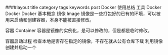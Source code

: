 ####layout	title	category	tags	keywords
post
Docker 使用总结
工具
Docker
Docker
Docker 基本概念
镜像 Image
镜像是一些打包好的已有的环境，可以被用来启动和创建容器，本身不能被直接修改。

容器 Container
容器是镜像的实例化，是可以修改的，但是都是临时修改。

容器启动过程
检查本地是否存在指定的镜像，不存在就从公有仓库下载
利用镜像创建并启动一个
